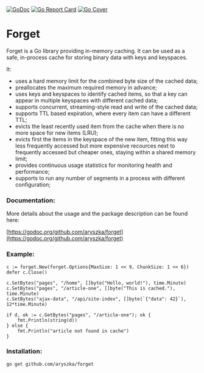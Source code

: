 [![GoDoc](https://godoc.org/github.com/aryszka/forget?status.svg)](https://godoc.org/github.com/aryszka/forget)
[![Go Report Card](https://goreportcard.com/badge/github.com/aryszka/forget)](https://goreportcard.com/report/github.com/aryszka/forget)
[![Go Cover](http://gocover.io/_badge/github.com/aryszka/forget)](http://gocover.io/github.com/aryszka/forget)

# Forget

Forget is a Go library providing in-memory caching. It can be used as a safe, in-process cache for storing binary
data with keys and keyspaces.

It:

- uses a hard memory limit for the combined byte size of the cached data;
- preallocates the maximum required memory in advance;
- uses keys and keyspaces to identify cached items, so that a key can appear in multiple keyspaces with
  different cached data; 
- supports concurrent, streaming-style read and write of the cached data;
- supports TTL based expiration, where every item can have a different TTL;
- evicts the least recently used item from the cache when there is no more space for new items (LRU);
- evicts first the items in the keyspace of the new item, fitting this way less frequently accessed but more
  expensive recources next to frequently accessed but cheaper ones, staying within a shared memory limit;
- provides continuous usage statistics for monitoring health and performance;
- supports to run any number of segments in a process with different configuration;

### Documentation:

More details about the usage and the package description can be found here:

[https://godoc.org/github.com/aryszka/forget](https://godoc.org/github.com/aryszka/forget)

### Example:

```
c := forget.New(forget.Options{MaxSize: 1 << 9, ChunkSize: 1 << 6})
defer c.Close()

c.SetBytes("pages", "/home", []byte("Hello, world!"), time.Minute)
c.SetBytes("pages", "/article-one", []byte("This is cached."), time.Minute)
c.SetBytes("ajax-data", "/api/site-index", []byte(`{"data": 42}`), 12*time.Minute)

if d, ok := c.GetBytes("pages", "/article-one"); ok {
	fmt.Println(string(d))
} else {
	fmt.Println("article not found in cache")
}
```

### Installation:

```
go get github.com/aryszka/forget
```
